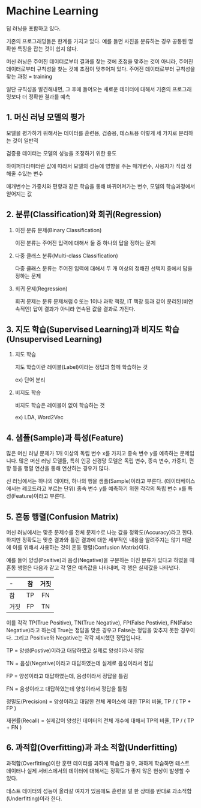 # Machine Learning

딥 러닝을 포함하고 있다.

기존의 프로그래밍들은 한계를 가지고 있다. 예를 들면 사진을 분류하는 경우 공통된 명확한 특징을 잡는 것이 쉽지 않다.

머신 러닝은 주어진 데이터로부터 결과를 찾는 것에 초점을 맞추는 것이 아니라, 주어진 데이터로부터 규칙성을 찾는 것에 초점이 맞추어져 있다. 주어진 데이터로부터 규칙성을 찾는 과정 = training

일단 규칙성을 발견해내면, 그 후에 들어오는 새로운 데이터에 대해서 기존의 프로그래밍보다 더 정확한 결과를 예측

## 1. 머신 러닝 모델의 평가

모델을 평가하기 위해서는 데이터를 훈련용, 검증용, 테스트용 이렇게 세 가지로 분리하는 것이 일반적

검증용 데이터는 모델의 성능을 조정하기 위한 용도

하이퍼파라미터란 값에 따라서 모델의 성능에 영향을 주는 매개변수, 사용자가 직접 정해줄 수있는 변수

매개변수는 가중치와 편향과 같은 학습을 통해 바뀌어져가는 변수, 모델의 학습과정에서 얻어지는 값

## 2. 분류(Classification)와 회귀(Regression)

1. 이진 분류 문제(Binary Classification)

    이진 분류는 주어진 입력에 대해서 둘 중 하나의 답을 정하는 문제

2. 다중 클래스 분류(Multi-class Classification)

    다중 클래스 분류는 주어진 입력에 대해서 두 개 이상의 정해진 선택지 중에서 답을 정하는 문제

3. 회귀 문제(Regression)

    회귀 문제는 분류 문제처럼 0 또는 1이나 과학 책장, IT 책장 등과 같이 분리된(비연속적인) 답이 결과가 아니라 연속된 값을 결과로 가진다.

## 3. 지도 학습(Supervised Learning)과 비지도 학습(Unsupervised Learning)

1. 지도 학습

    지도 학습이란 레이블(Label)이라는 정답과 함께 학습하는 것

    ex) 단어 분리

2. 비지도 학습

    비지도 학습은 레이블이 없이 학습하는 것

    ex) LDA, Word2Vec

## 4. 샘플(Sample)과 특성(Feature)

많은 머신 러닝 문제가 1개 이상의 독립 변수 x를 가지고 종속 변수 y를 예측하는 문제입니다. 많은 머신 러닝 모델들, 특히 인공 신경망 모델은 독립 변수, 종속 변수, 가중치, 편향 등을 행렬 연산을 통해 연산하는 경우가 많다.

신 러닝에서는 하나의 데이터, 하나의 행을 샘플(Sample)이라고 부른다. (데이터베이스에서는 레코드라고 부르는 단위) 종속 변수 y를 예측하기 위한 각각의 독립 변수 x를 특성(Feature)이라고 부른다.

## 5. 혼동 행렬(Confusion Matrix)

머신 러닝에서는 맞춘 문제수를 전체 문제수로 나눈 값을 정확도(Accuracy)라고 한다. 하지만 정확도는 맞춘 결과와 틀린 결과에 대한 세부적인 내용을 알려주지는 않기 때문에 이를 위해서 사용하는 것이 혼동 행렬(Confusion Matrix)이다.

예를 들어 양성(Positive)과 음성(Negative)을 구분하는 이진 분류가 있다고 하였을 때 혼동 행렬은 다음과 같고 각 열은 예측값을 나타내며, 각 행은 실제값을 나타낸다.

|-| 참 | 거짓 |
|:--------|:--------:|:--------:|
| 참 | TP | FN |
| 거짓 |FP | TN |

이를 각각 TP(True Positive), TN(True Negative), FP(False Postivie), FN(False Negative)라고 하는데 True는 정답을 맞춘 경우고 False는 정답을 맞추지 못한 경우이다. 그리고 Positive와 Negative는 각각 제시했던 정답입니다.

TP = 양성(Postive)이라고 대답하였고 실제로 양성이라서 정답

TN = 음성(Negative)이라고 대답하였는데 실제로 음성이라서 정답

FP = 양성이라고 대답하였는데, 음성이라서 정답을 틀림

FN = 음성이라고 대답하였는데 양성이라서 정답을 틀림

정밀도(Precision) = 양성이라고 대답한 전체 케이스에 대한 TP의 비율, TP / ( TP + FP )

재현률(Recall) = 실제값이 양성인 데이터의 전체 개수에 대해서 TP의 비율, TP / ( TP + FN )

## 6. 과적합(Overfitting)과 과소 적합(Underfitting)

과적합(Overfitting)이란 훈련 데이터를 과하게 학습한 경우, 과하게 학습하면 테스트 데이터나 실제 서비스에서의 데이터에 대해서는 정확도가 좋지 않은 현상이 발생할 수 있다.

테스트 데이터의 성능이 올라갈 여지가 있음에도 훈련을 덜 한 상태를 반대로 과소적합(Underfitting)이라 한다.
